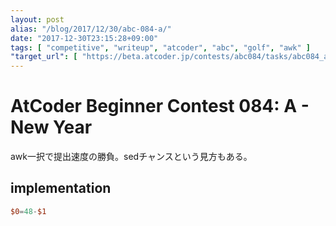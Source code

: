 ```yaml
---
layout: post
alias: "/blog/2017/12/30/abc-084-a/"
date: "2017-12-30T23:15:28+09:00"
tags: [ "competitive", "writeup", "atcoder", "abc", "golf", "awk" ]
"target_url": [ "https://beta.atcoder.jp/contests/abc084/tasks/abc084_a" ]
---
```


# AtCoder Beginner Contest 084: A - New Year

awk一択で提出速度の勝負。sedチャンスという見方もある。

## implementation

``` awk
$0=48-$1
```
